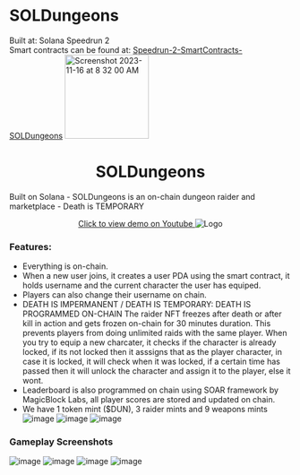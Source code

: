 # SOLDungeons
Built at: Solana Speedrun 2 </br>
Smart contracts can be found at: [Speedrun-2-SmartContracts-SOLDungeons](https://github.com/IntoTheVerse/Speedrun-2-SmartContracts)
<img width="150" alt="Screenshot 2023-11-16 at 8 32 00 AM" src="https://github.com/IntoTheVerse/SOLDungeons-Speedrun-2-ITV/assets/43913734/37b98bad-6b04-4ac5-be8b-fe6e243edcc3">

<h1 align="center">SOLDungeons</h1>
Built on Solana - SOLDungeons is an on-chain dungeon raider and marketplace - Death is TEMPORARY
<p align="center">
  <a href="">
  Click to view demo on Youtube
  </a>
    <img src="https://github.com/IntoTheVerse/SOLDungeons-Speedrun-2-ITV/assets/43913734/3d76b8b0-de92-4a9a-970c-5ab24c8e05af" alt="Logo" >
</p>

### Features:
- Everything is on-chain. 
- When a new user joins, it creates a user PDA using the smart contract, it holds username and the current character the user has equiped. 
- Players can also change their username on chain. 
- DEATH IS IMPERMANENT / DEATH IS TEMPORARY: DEATH IS PROGRAMMED ON-CHAIN 
The raider NFT freezes after death or after kill in action and gets frozen on-chain for 30 minutes duration. This prevents players from doing unlimited raids with the same player.
When you try to equip a new charcater, it checks if the character is already locked, if its not locked then it asssigns that as the player character, in case it is locked, it will check when it was locked, if a certain time has passed then it will unlock the character and assign it to the player, else it wont. 
- Leaderboard is also programmed on chain using SOAR framework by MagicBlock Labs, all player scores are stored and updated on chain. 
- We have 1 token mint ($DUN), 3 raider mints and 9 weapons mints
![image](https://github.com/IntoTheVerse/SOLDungeons-Speedrun-2-ITV/assets/43913734/900e0b1f-668e-4df6-bfbe-ed100d52dbb8)
![image](https://github.com/IntoTheVerse/SOLDungeons-Speedrun-2-ITV/assets/43913734/e1a69b44-971d-4504-938d-5f9dea4ad462)
![image](https://github.com/IntoTheVerse/SOLDungeons-Speedrun-2-ITV/assets/43913734/088229c4-0d44-4a0f-bd03-80abf1917279)

### Gameplay Screenshots
![image](https://github.com/IntoTheVerse/SOLDungeons-Speedrun-2-ITV/assets/43913734/dca7d63f-39b4-4dbb-923a-372e8b34f8e2)
![image](https://github.com/IntoTheVerse/SOLDungeons-Speedrun-2-ITV/assets/43913734/60606cc3-c2c5-4b49-bac3-8589a76d814b)
![image](https://github.com/IntoTheVerse/SOLDungeons-Speedrun-2-ITV/assets/43913734/dd10207c-85ad-47e6-9d0c-09fad8c91bda)
![image](https://github.com/IntoTheVerse/SOLDungeons-Speedrun-2-ITV/assets/43913734/574476ea-79bb-43db-8c58-bc4340458563)









